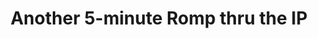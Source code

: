 ---
ee_id: '123'
site: '1'
type: '2'
url: 2011-020-another-5-minute-romp-thru-the-ip
title: Another 5-minute Romp thru the IP
year: '2011'
display_year: '2011'
medium: Video
dims: Dimensions Variable
pitch: "​5 minute improvisation on a Sandin Image Processor."
ps:
live_url:
related:
youtube:
related_code:
imgs: romp-ip-2011-020-still-1-database-ih.jpg
subheading:
download:
add_credit:
add_credits:
commission:
layout: things-i-made
---